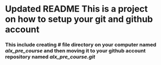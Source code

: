 ﻿# Updated README This is a project on how to setup your git and github account
### This include creating # file directory on your computer named *alx_pre_course* and then moving it to your github account repository named *alx_pre_course.git*
